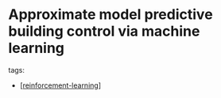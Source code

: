 # Approximate model predictive building control via machine learning
tags:
- [[reinforcement-learning]]

[//begin]: # "Autogenerated link references for markdown compatibility"
[reinforcement-learning]: ..\reinforcement-learning "Reinforcement Learning"
[//end]: # "Autogenerated link references"